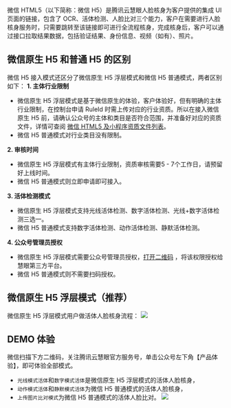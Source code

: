 微信 HTML5（以下简称：微信 H5）是腾讯云慧眼人脸核身为客户提供的集成 UI 页面的链接，包含了 OCR、活体检测、人脸比对三个能力，客户在需要进行人脸核身服务时，只需要跳转至该链接即可进行全流程核身，完成核身后，客户可以通过接口拉取结果数据，包括验证结果、身份信息、视频（如有）、照片。

## 微信原生 H5 和普通 H5 的区别
微信 H5 接入模式还区分了微信原生 H5 浮层模式和微信 H5 普通模式，两者区别如下：
**1. 主体行业限制**
- 微信原生 H5 浮层模式是基于微信原生的体验，客户体验好，但有明确的主体行业限制，在控制台申请 RuleId 时需上传对应的行业资质。所以在接入微信原生 H5 前，请确认公众号的主体和类目是否符合范围，并准备好对应的资质文件，详情可查阅 [微信 HTML5 及小程序资质文件列表](https://cloud.tencent.com/document/product/1007/42684)。
- 微信 H5 普通模式对行业类目没有限制。

**2. 审核时间**
- 微信原生 H5 浮层模式有主体行业限制，资质审核需要5 - 7个工作日，请预留好上线时间。
- 微信 H5 普通模式则立即申请即可接入。

**3. 活体检测模式**
- 微信原生 H5 浮层模式支持光线活体检测、数字活体检测、光线+数字活体检测三选一。
- 微信 H5 普通模式支持数字活体检测、动作活体检测、静默活体检测。

**4. 公众号管理员授权**
- 微信原生 H5 浮层模式需要公众号管理员授权，[打开二维码](https://open.faceid.qq.com/view/auth.html) ，将该权限授权给慧眼第三方平台。
- 微信 H5 普通模式则不需要扫码授权。

## 微信原生 H5 浮层模式（推荐）
微信原生 H5 浮层模式用户做活体人脸核身流程：
![](https://main.qcloudimg.com/raw/bae3aa1e74875f9eb1b0a60262e84167.png)

## DEMO 体验
微信扫描下方二维码，关注腾讯云慧眼官方服务号，单击公众号左下角【产品体验】，即可体验全部模式。
- `光线模式活体`和`数字模式活体`是微信原生 H5 浮层模式的活体人脸核身，
- `动作模式活体`和`静默模式活体`为微信 H5 普通模式的活体人脸核身，
- `上传图片比对模式`为微信 H5 普通模式的活体人脸比对。
![](https://main.qcloudimg.com/raw/a50f66c162400e006660a8797937d6fc.png)


